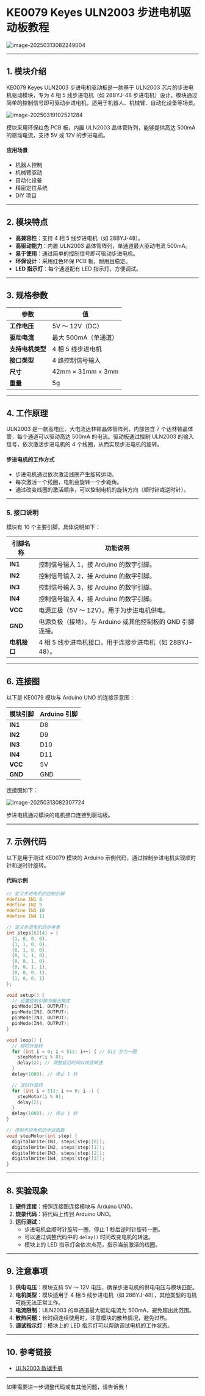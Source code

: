 # **KE0079 Keyes ULN2003 步进电机驱动板教程**

![image-20250313082249004](media/image-20250313082249004.png)

---

## **1. 模块介绍**

KE0079 Keyes ULN2003 步进电机驱动板是一款基于 ULN2003 芯片的步进电机驱动模块，专为 4 相 5 线步进电机（如 28BYJ-48 步进电机）设计。模块通过简单的控制信号即可驱动步进电机，适用于机器人、机械臂、自动化设备等场景。

![image-20250319102521284](media/image-20250319102521284.png)

模块采用环保红色 PCB 板，内置 ULN2003 晶体管阵列，能够提供高达 500mA 的驱动电流，支持 5V 或 12V 的步进电机。

#### **应用场景**
- 机器人控制
- 机械臂驱动
- 自动化设备
- 精密定位系统
- DIY 项目

---

## **2. 模块特点**

- **高兼容性**：支持 4 相 5 线步进电机（如 28BYJ-48）。
- **高驱动能力**：内置 ULN2003 晶体管阵列，单通道最大驱动电流 500mA。
- **易于使用**：通过简单的控制信号即可驱动步进电机。
- **环保设计**：采用红色环保 PCB 板，耐用且稳定。
- **LED 指示灯**：每个通道配有 LED 指示灯，方便调试。

---

## **3. 规格参数**

| 参数            | 值                     |
|-----------------|------------------------|
| **工作电压**    | 5V ～ 12V（DC）        |
| **驱动电流**    | 最大 500mA（单通道）   |
| **支持电机类型**| 4 相 5 线步进电机      |
| **接口类型**    | 4 路控制信号输入       |
| **尺寸**        | 42mm × 31mm × 3mm      |
| **重量**        | 5g                     |

---

## **4. 工作原理**

ULN2003 是一款高电压、大电流达林顿晶体管阵列，内部包含 7 个达林顿晶体管，每个通道可以驱动高达 500mA 的电流。驱动板通过控制 ULN2003 的输入信号，依次激活步进电机的 4 个线圈，从而实现步进电机的旋转。

#### **步进电机的工作方式**
- 步进电机通过依次激活线圈产生旋转运动。
- 每次激活一个线圈，电机会旋转一个步距角。
- 通过改变线圈的激活顺序，可以控制电机的旋转方向（顺时针或逆时针）。

---

### **5. 接口说明**
模块有 10 个主要引脚，具体说明如下：

| 引脚名称 | 功能说明                                                                 |
|----------|--------------------------------------------------------------------------|
| **IN1**  | 控制信号输入 1，接 Arduino 的数字引脚。                                  |
| **IN2**  | 控制信号输入 2，接 Arduino 的数字引脚。                                  |
| **IN3**  | 控制信号输入 3，接 Arduino 的数字引脚。                                  |
| **IN4**  | 控制信号输入 4，接 Arduino 的数字引脚。                                  |
| **VCC**  | 电源正极（5V ～ 12V）。用于为步进电机供电。                              |
| **GND**  | 电源负极（接地）。与 Arduino 或其他控制板的 GND 引脚连接。               |
| **电机接口** | 4 相 5 线步进电机接口，用于连接步进电机（如 28BYJ-48）。             |

---

## **6. 连接图**

以下是 KE0079 模块与 Arduino UNO 的连接示意图：

| 模块引脚 | Arduino 引脚 |
|----------|--------------|
| **IN1**  | D8           |
| **IN2**  | D9           |
| **IN3**  | D10          |
| **IN4**  | D11          |
| **VCC**  | 5V           |
| **GND**  | GND          |

连接图如下：

![image-20250313082307724](media/image-20250313082307724.png)

步进电机通过模块的电机接口连接到驱动板。

---

## **7. 示例代码**

以下是用于测试 KE0079 模块的 Arduino 示例代码，通过控制步进电机实现顺时针和逆时针旋转。

#### **代码示例**
```cpp
// 定义步进电机的控制引脚
#define IN1 8
#define IN2 9
#define IN3 10
#define IN4 11

// 定义步进电机的步序表
int steps[8][4] = {
  {1, 0, 0, 0},
  {1, 1, 0, 0},
  {0, 1, 0, 0},
  {0, 1, 1, 0},
  {0, 0, 1, 0},
  {0, 0, 1, 1},
  {0, 0, 0, 1},
  {1, 0, 0, 1}
};

void setup() {
  // 设置控制引脚为输出模式
  pinMode(IN1, OUTPUT);
  pinMode(IN2, OUTPUT);
  pinMode(IN3, OUTPUT);
  pinMode(IN4, OUTPUT);
}

void loop() {
  // 顺时针旋转
  for (int i = 0; i < 512; i++) { // 512 步为一圈
    stepMotor(i % 8);
    delay(2); // 调整延迟时间以改变转速
  }
  delay(1000); // 停止 1 秒

  // 逆时针旋转
  for (int i = 511; i >= 0; i--) {
    stepMotor(i % 8);
    delay(2);
  }
  delay(1000); // 停止 1 秒
}

// 控制步进电机的步进函数
void stepMotor(int step) {
  digitalWrite(IN1, steps[step][0]);
  digitalWrite(IN2, steps[step][1]);
  digitalWrite(IN3, steps[step][2]);
  digitalWrite(IN4, steps[step][3]);
}
```

---

## **8. 实验现象**

1. **硬件连接**：按照连接图连接模块与 Arduino UNO。
2. **烧录代码**：将代码上传到 Arduino UNO。
3. **运行测试**：
   - 步进电机会顺时针旋转一圈，停止 1 秒后逆时针旋转一圈。
   - 可以通过调整代码中的 `delay()` 时间改变电机的转速。
   - 模块上的 LED 指示灯会依次点亮，指示当前激活的线圈。

---

## **9. 注意事项**

1. **供电电压**：模块支持 5V ～ 12V 电压，确保步进电机的供电电压与模块匹配。
2. **电机类型**：模块适用于 4 相 5 线步进电机（如 28BYJ-48），其他类型的电机可能无法正常工作。
3. **电流限制**：ULN2003 的单通道最大驱动电流为 500mA，避免超出此范围。
4. **散热问题**：长时间连续使用时，注意模块的散热情况，避免过热。
5. **调试指示灯**：模块上的 LED 指示灯可以帮助调试电机的工作状态。

---

## **10. 参考链接**

- [ULN2003 数据手册](https://www.ti.com/lit/ds/symlink/uln2003a.pdf)

---

如果需要进一步调整代码或有其他问题，请告诉我！
